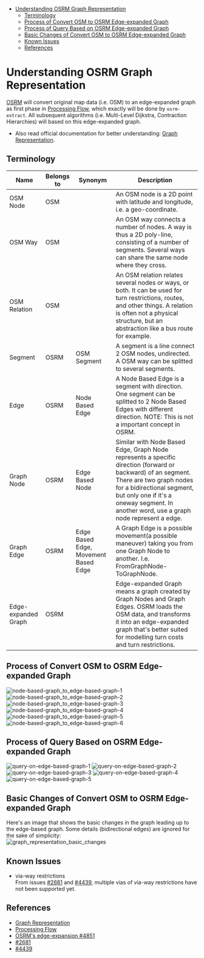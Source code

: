 - [Understanding OSRM Graph Representation](#understanding-osrm-graph-representation)
  - [Terminology](#terminology)
  - [Process of Convert OSM to OSRM Edge-expanded Graph](#process-of-convert-osm-to-osrm-edge-expanded-graph)
  - [Process of Query Based on OSRM Edge-expanded Graph](#process-of-query-based-on-osrm-edge-expanded-graph)
  - [Basic Changes of Convert OSM to OSRM Edge-expanded Graph](#basic-changes-of-convert-osm-to-osrm-edge-expanded-graph)
  - [Known Issues](#known-issues)
  - [References](#references)

# Understanding OSRM Graph Representation
[OSRM](https://github.com/Project-OSRM/osrm-backend) will convert original map data (i.e. OSM) to an edge-expanded graph as first phase in [Processing Flow](https://github.com/Project-OSRM/osrm-backend/wiki/Processing-Flow), which exactly will be done by `osrm-extract`. All subsequent algorithms (i.e. Multi-Level Dijkstra, Contraction Hierarchies) will based on this edge-expanded graph.     
- Also read official documentation for better understanding: [Graph Representation](https://github.com/Project-OSRM/osrm-backend/wiki/Graph-representation).      
     

## Terminology
| Name |Belongs to|Synonym|Description|
|------|----------|-------|-----------|
|OSM Node|OSM||An OSM node is a 2D point with latitude and longitude, i.e. a geo-coordinate.|
|OSM Way|OSM||An OSM way connects a number of nodes. A way is thus a 2D poly-line, consisting of a number of segments. Several ways can share the same node where they cross.|
|OSM Relation|OSM||An OSM relation relates several nodes or ways, or both. It can be used for turn restrictions, routes, and other things. A relation is often not a physical structure, but an abstraction like a bus route for example.|
|Segment|OSRM|OSM Segment|A segment is a line connect 2 OSM nodes, undirected. A OSM way can be splitted to several segments.|
|Edge|OSRM|Node Based Edge|A Node Based Edge is a segment with direction. One segment can be splitted to 2 Node Based Edges with different direction. NOTE: This is not a important concept in OSRM. |
|Graph Node|OSRM|Edge Based Node|Similar with Node Based Edge, Graph Node represents a specific direction (forward or backward) of an segment. There are two graph nodes for a bidirectional segment, but only one if it's a oneway segment. In another word, use a graph node represent a edge. |
|Graph Edge|OSRM|Edge Based Edge, Movement Based Edge|A Graph Edge is a possible movement(a possible maneuver) taking you from one Graph Node to another. I.e. FromGraphNode-ToGraphNode.|
|Edge-expanded Graph|OSRM||Edge-expanded Graph means a graph created by Graph Nodes and Graph Edges. OSRM loads the OSM data, and transforms it into an edge-expanded graph that's better suited for modelling turn costs and turn restrictions.|

## Process of Convert OSM to OSRM Edge-expanded Graph
![node-based-graph_to_edge-based-graph-1](../graph/node-based-graph_to_edge-based-graph/1.png)
![node-based-graph_to_edge-based-graph-2](../graph/node-based-graph_to_edge-based-graph/2.png)
![node-based-graph_to_edge-based-graph-3](../graph/node-based-graph_to_edge-based-graph/3.png)
![node-based-graph_to_edge-based-graph-4](../graph/node-based-graph_to_edge-based-graph/4.png)
![node-based-graph_to_edge-based-graph-5](../graph/node-based-graph_to_edge-based-graph/5.png)
![node-based-graph_to_edge-based-graph-6](../graph/node-based-graph_to_edge-based-graph/6.png)

## Process of Query Based on OSRM Edge-expanded Graph
![query-on-edge-based-graph-1](../graph/query-on-edge-based-graph/1.png)
![query-on-edge-based-graph-2](../graph/query-on-edge-based-graph/2.png)
![query-on-edge-based-graph-3](../graph/query-on-edge-based-graph/3.png)
![query-on-edge-based-graph-4](../graph/query-on-edge-based-graph/4.png)
![query-on-edge-based-graph-5](../graph/query-on-edge-based-graph/5.png)

## Basic Changes of Convert OSM to OSRM Edge-expanded Graph
Here's an image that shows the basic changes in the graph leading up to the edge-based graph. Some details (bidirectional edges) are ignored for the sake of simplicity:    
![graph_representation_basic_changes](../graph/graph_representation_basic_changes.png)

## Known Issues 
- via-way restrictions    
From issues [#2681](https://github.com/Project-OSRM/osrm-backend/issues/2681#issuecomment-313080353) and [#4439](https://github.com/Project-OSRM/osrm-backend/issues/4439), multiple vias of via-way restrictions have not been supported yet.      


## References
- [Graph Representation](https://github.com/Project-OSRM/osrm-backend/wiki/Graph-representation)
- [Processing Flow](https://github.com/Project-OSRM/osrm-backend/wiki/Processing-Flow)
- [OSRM's edge-expansion #4851](https://github.com/Project-OSRM/osrm-backend/issues/4851)
- [#2681](https://github.com/Project-OSRM/osrm-backend/issues/2681#issuecomment-313080353)
- [#4439](https://github.com/Project-OSRM/osrm-backend/issues/4439)